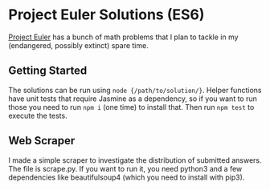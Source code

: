 # Project Euler Solutions (ES6)

[Project Euler](https://projecteuler.net) has a bunch of math problems that I plan to tackle in my (endangered, possibly extinct) spare time.

## Getting Started

The solutions can be run using `node {/path/to/solution/}`. Helper functions have unit tests that require Jasmine as a dependency, so if you want to run those you need to run `npm i` (one time) to install that. Then run `npm test` to execute the tests.

## Web Scraper

I made a simple scraper to investigate the distribution of submitted answers. The file is scrape.py. If you want to run it, you need python3 and a few dependencies like beautifulsoup4 (which you need to install with pip3).

